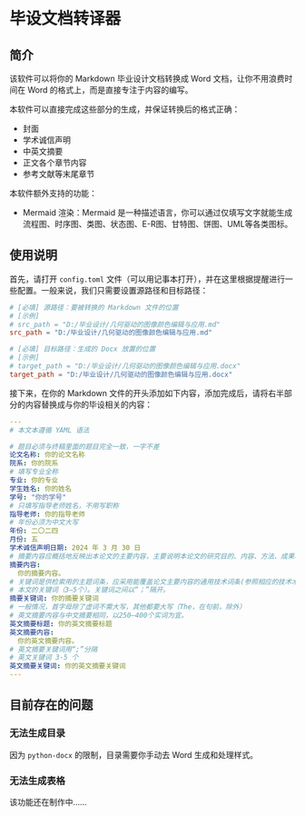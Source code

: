 # 毕设文档转译器
## 简介
该软件可以将你的 Markdown 毕业设计文档转换成 Word 文档，让你不用浪费时间在 Word 的格式上，而是直接专注于内容的编写。

本软件可以直接完成这些部分的生成，并保证转换后的格式正确：
- 封面
- 学术诚信声明
- 中英文摘要
- 正文各个章节内容
- 参考文献等末尾章节

本软件额外支持的功能：
- Mermaid 渲染：Mermaid 是一种描述语言，你可以通过仅填写文字就能生成流程图、时序图、类图、状态图、E-R图、甘特图、饼图、UML等各类图标。

## 使用说明
首先，请打开 `config.toml` 文件（可以用记事本打开），并在这里根据提醒进行一些配置。一般来说，我们只需要设置源路径和目标路径：
```toml
# [必填] 源路径：要被转换的 Markdown 文件的位置
# [示例]
# src_path = "D:/毕业设计/几何驱动的图像颜色编辑与应用.md"
src_path = "D:/毕业设计/几何驱动的图像颜色编辑与应用.md"

# [必填] 目标路径：生成的 Docx 放置的位置
# [示例]
# target_path = "D:/毕业设计/几何驱动的图像颜色编辑与应用.docx"
target_path = "D:/毕业设计/几何驱动的图像颜色编辑与应用.docx"
```

接下来，在你的 Markdown 文件的开头添加如下内容，添加完成后，请将右半部分的内容替换成与你的毕设相关的内容：
```yaml
---
# 本文本遵循 YAML 语法

# 题目必须与终稿里面的题目完全一致，一字不差
论文名称: 你的论文名称
院系: 你的院系
# 填写专业全称
专业: 你的专业
学生姓名: 你的姓名
学号: "你的学号"
# 只填写指导老师姓名，不用写职称
指导老师: 你的指导老师
# 年份必须为中文大写
年份: 二〇二四
月份: 五
学术诚信声明日期: 2024 年 3 月 30 日
# 摘要内容应概括地反映出本论文的主要内容，主要说明本论文的研究目的、内容、方法、成果和结论。要突出本论文的创造性成果或新见解，不要与引言相混淆。语言力求精练、准确，以300—500字为宜。
摘要内容: 
  你的摘要内容。
# 关键词是供检索用的主题词条，应采用能覆盖论文主要内容的通用技术词条(参照相应的技术术语标准)。按词条的外延层次排列（外延大的排在前面）
# 本文的关键词（3—5个）。关键词之间以“；”隔开。
摘要关键词: 你的摘要关键词
# 一般情况，首字母除了虚词不需大写，其他都要大写（The，在句前，除外）
# 英文摘要内容与中文摘要相同，以250—400个实词为宜。
英文摘要标题: 你的英文摘要标题
英文摘要内容: 
  你的英文摘要内容。
# 英文摘要关键词用“;”分隔
# 英文关键词 3-5 个
英文摘要关键词: 你的英文摘要关键词
---
```

## 目前存在的问题
### 无法生成目录
因为 `python-docx` 的限制，目录需要你手动去 Word 生成和处理样式。

### 无法生成表格
该功能还在制作中……